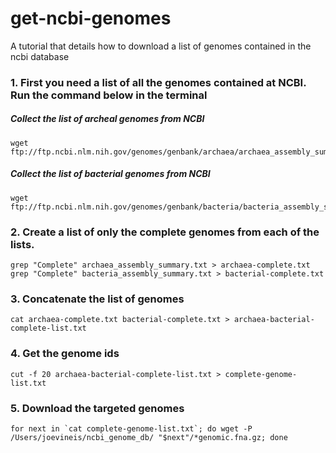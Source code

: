 # get-ncbi-genomes
A tutorial that details how to download a list of genomes contained in the ncbi database

### 1. First you need a list of all the genomes contained at NCBI. Run the command below in the terminal
##### Collect the list of archeal genomes from NCBI
    
    wget ftp://ftp.ncbi.nlm.nih.gov/genomes/genbank/archaea/archaea_assembly_summary.txt

##### Collect the list of bacterial genomes from NCBI

    wget ftp://ftp.ncbi.nlm.nih.gov/genomes/genbank/bacteria/bacteria_assembly_summary.txt

### 2. Create a list of only the complete genomes from each of the lists.

    grep "Complete" archaea_assembly_summary.txt > archaea-complete.txt
    grep "Complete" bacteria_assembly_summary.txt > bacterial-complete.txt

### 3. Concatenate the list of genomes

    cat archaea-complete.txt bacterial-complete.txt > archaea-bacterial-complete-list.txt

### 4. Get the genome ids

    cut -f 20 archaea-bacterial-complete-list.txt > complete-genome-list.txt

### 5. Download the targeted genomes

    for next in `cat complete-genome-list.txt`; do wget -P /Users/joevineis/ncbi_genome_db/ "$next"/*genomic.fna.gz; done
